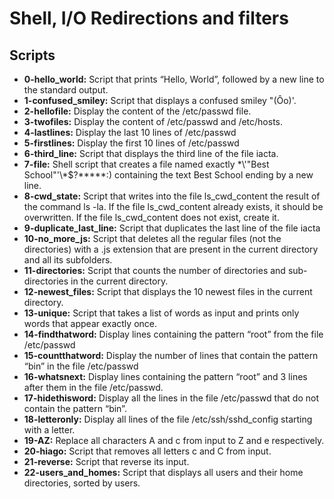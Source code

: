 # Shell, I/O Redirections and filters
## Scripts
- **0-hello_world:** Script that prints “Hello, World”, followed by a new line to the standard output.
- **1-confused_smiley:** Script that displays a confused smiley "(Ôo)'.
- **2-hellofile:** Display the content of the /etc/passwd file.
- **3-twofiles:** Display the content of /etc/passwd and /etc/hosts.
- **4-lastlines:** Display the last 10 lines of /etc/passwd
- **5-firstlines:** Display the first 10 lines of /etc/passwd
- **6-third_line:** Script that displays the third line of the file iacta.
- **7-file:** Shell script that creates a file named exactly \*\\'"Best School"\'\\*$\?\*\*\*\*\*:) containing the text Best School ending by a new line.
- **8-cwd_state:** Script that writes into the file ls_cwd_content the result of the command ls -la. If the file ls_cwd_content already exists, it should be overwritten. If the file ls_cwd_content does not exist, create it.
- **9-duplicate_last_line:** Script that duplicates the last line of the file iacta
- **10-no_more_js:** Script that deletes all the regular files (not the directories) with a .js extension that are present in the current directory and all its subfolders.
- **11-directories:** Script that counts the number of directories and sub-directories in the current directory.
- **12-newest_files:** Script that displays the 10 newest files in the current directory.
- **13-unique:** Script that takes a list of words as input and prints only words that appear exactly once.
- **14-findthatword:** Display lines containing the pattern “root” from the file /etc/passwd
- **15-countthatword:** Display the number of lines that contain the pattern “bin” in the file /etc/passwd
- **16-whatsnext:** Display lines containing the pattern “root” and 3 lines after them in the file /etc/passwd.
- **17-hidethisword:** Display all the lines in the file /etc/passwd that do not contain the pattern “bin”.
- **18-letteronly:** Display all lines of the file /etc/ssh/sshd_config starting with a letter.
- **19-AZ:** Replace all characters A and c from input to Z and e respectively.
- **20-hiago:** Script that removes all letters c and C from input.
- **21-reverse:** Script that reverse its input.
- **22-users_and_homes:** Script that displays all users and their home directories, sorted by users.
